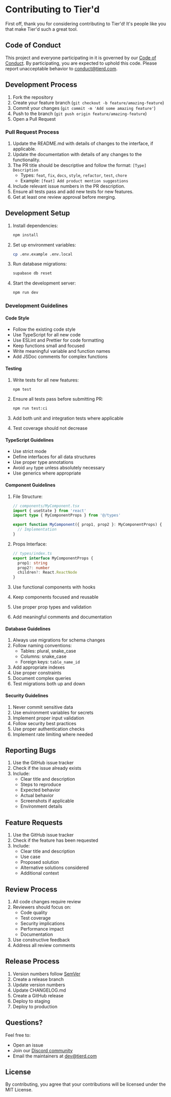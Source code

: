 # Contributing to Tier'd

First off, thank you for considering contributing to Tier'd! It's people like you that make Tier'd such a great tool.

## Code of Conduct

This project and everyone participating in it is governed by our [Code of Conduct](CODE_OF_CONDUCT.md). By participating, you are expected to uphold this code. Please report unacceptable behavior to [conduct@tierd.com](mailto:conduct@tierd.com).

## Development Process

1. Fork the repository
2. Create your feature branch (`git checkout -b feature/amazing-feature`)
3. Commit your changes (`git commit -m 'Add some amazing feature'`)
4. Push to the branch (`git push origin feature/amazing-feature`)
5. Open a Pull Request

### Pull Request Process

1. Update the README.md with details of changes to the interface, if applicable.
2. Update the documentation with details of any changes to the functionality.
3. The PR title should be descriptive and follow the format: `[Type] Description`
   - Types: `feat`, `fix`, `docs`, `style`, `refactor`, `test`, `chore`
   - Example: `[feat] Add product mention suggestions`
4. Include relevant issue numbers in the PR description.
5. Ensure all tests pass and add new tests for new features.
6. Get at least one review approval before merging.

## Development Setup

1. Install dependencies:
   ```bash
   npm install
   ```

2. Set up environment variables:
   ```bash
   cp .env.example .env.local
   ```

3. Run database migrations:
   ```bash
   supabase db reset
   ```

4. Start the development server:
   ```bash
   npm run dev
   ```

### Development Guidelines

#### Code Style

- Follow the existing code style
- Use TypeScript for all new code
- Use ESLint and Prettier for code formatting
- Keep functions small and focused
- Write meaningful variable and function names
- Add JSDoc comments for complex functions

#### Testing

1. Write tests for all new features:
   ```bash
   npm test
   ```

2. Ensure all tests pass before submitting PR:
   ```bash
   npm run test:ci
   ```

3. Add both unit and integration tests where applicable

4. Test coverage should not decrease

#### TypeScript Guidelines

- Use strict mode
- Define interfaces for all data structures
- Use proper type annotations
- Avoid `any` type unless absolutely necessary
- Use generics where appropriate

#### Component Guidelines

1. File Structure:
   ```typescript
   // components/MyComponent.tsx
   import { useState } from 'react'
   import type { MyComponentProps } from '@/types'
   
   export function MyComponent({ prop1, prop2 }: MyComponentProps) {
     // Implementation
   }
   ```

2. Props Interface:
   ```typescript
   // types/index.ts
   export interface MyComponentProps {
     prop1: string
     prop2?: number
     children?: React.ReactNode
   }
   ```

3. Use functional components with hooks
4. Keep components focused and reusable
5. Use proper prop types and validation
6. Add meaningful comments and documentation

#### Database Guidelines

1. Always use migrations for schema changes
2. Follow naming conventions:
   - Tables: plural, snake_case
   - Columns: snake_case
   - Foreign keys: `table_name_id`
3. Add appropriate indexes
4. Use proper constraints
5. Document complex queries
6. Test migrations both up and down

#### Security Guidelines

1. Never commit sensitive data
2. Use environment variables for secrets
3. Implement proper input validation
4. Follow security best practices
5. Use proper authentication checks
6. Implement rate limiting where needed

## Reporting Bugs

1. Use the GitHub issue tracker
2. Check if the issue already exists
3. Include:
   - Clear title and description
   - Steps to reproduce
   - Expected behavior
   - Actual behavior
   - Screenshots if applicable
   - Environment details

## Feature Requests

1. Use the GitHub issue tracker
2. Check if the feature has been requested
3. Include:
   - Clear title and description
   - Use case
   - Proposed solution
   - Alternative solutions considered
   - Additional context

## Review Process

1. All code changes require review
2. Reviewers should focus on:
   - Code quality
   - Test coverage
   - Security implications
   - Performance impact
   - Documentation
3. Use constructive feedback
4. Address all review comments

## Release Process

1. Version numbers follow [SemVer](http://semver.org/)
2. Create a release branch
3. Update version numbers
4. Update CHANGELOG.md
5. Create a GitHub release
6. Deploy to staging
7. Deploy to production

## Questions?

Feel free to:
- Open an issue
- Join our [Discord community](https://discord.gg/tierd)
- Email the maintainers at [dev@tierd.com](mailto:dev@tierd.com)

## License

By contributing, you agree that your contributions will be licensed under the MIT License. 